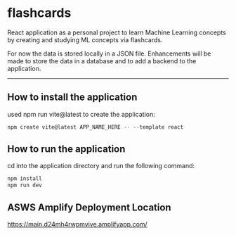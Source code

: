 # flashcards

React application as a personal project to learn Machine Learning concepts by creating and studying ML concepts via flashcards.

For now the data is stored locally in a JSON file.
Enhancements will be made to store the data in a database and to add a backend to the application.

---
## How to install the application
used npm run vite@latest to create the application:
```javascript
npm create vite@latest APP_NAME_HERE -- --template react
```

## How to run the application
cd into the application directory and run the following command:
```javascript
npm install
npm run dev
```

## ASWS Amplify Deployment Location
https://main.d24mh4rwpmvive.amplifyapp.com/